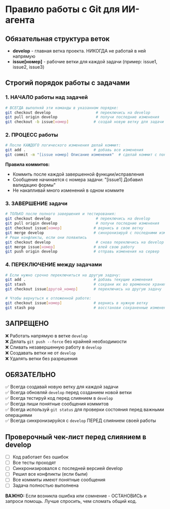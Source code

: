 # Правило работы с Git для ИИ-агента

## Обязательная структура веток

- **develop** - главная ветка проекта. НИКОГДА не работай в ней напрямую
- **issue[номер]** - рабочие ветки для каждой задачи (пример: issue1, issue2, issue3)

## Строгий порядок работы с задачами

### 1. НАЧАЛО работы над задачей

```bash
# ВСЕГДА выполняй эти команды в указанном порядке:
git checkout develop                    # переключись на develop
git pull origin develop                 # получи последние изменения
git checkout -b issue[номер]           # создай новую ветку для задачи
```

### 2. ПРОЦЕСС работы

```bash
# После КАЖДОГО логического изменения делай коммит:
git add .                              # добавь все изменения
git commit -m "[issue номер] Описание изменения"  # сделай коммит с понятным сообщением
```

**Правила коммитов:**
- Коммить после каждой завершенной функции/исправления
- Сообщение начинается с номера задачи: "[issue1] Добавил валидацию формы"
- Не накапливай много изменений в одном коммите

### 3. ЗАВЕРШЕНИЕ задачи

```bash
# ТОЛЬКО после полного завершения и тестирования:
git checkout develop                    # переключись на develop
git pull origin develop                 # получи последние изменения
git checkout issue[номер]              # вернись в свою ветку
git merge develop                      # синхронизируй с последними изменениями
# Реши конфликты, если они появились
git checkout develop                    # снова переключись на develop
git merge issue[номер]                 # влей свою работу
git push origin develop                # отправь изменения на сервер
```

### 4. ПЕРЕКЛЮЧЕНИЕ между задачами

```bash
# Если нужно срочно переключиться на другую задачу:
git add .                              # добавь текущие изменения
git stash                              # сохрани их во временное хранилище
git checkout issue[другой_номер]       # переключись на другую задачу

# Чтобы вернуться к отложенной работе:
git checkout issue[номер]              # вернись в нужную ветку
git stash pop                          # восстанови сохраненные изменения
```

## ЗАПРЕЩЕНО

❌ Работать напрямую в ветке `develop`  
❌ Делать `git push --force` без крайней необходимости  
❌ Сливать незавершенную работу в `develop`  
❌ Создавать ветки не от `develop`  
❌ Удалять ветки без разрешения  

## ОБЯЗАТЕЛЬНО

✅ Всегда создавай новую ветку для каждой задачи  
✅ Всегда обновляй `develop` перед созданием новой ветки  
✅ Всегда тестируй код перед слиянием в `develop`  
✅ Всегда пиши понятные сообщения коммитов  
✅ Всегда используй `git status` для проверки состояния перед важными операциями  
✅ Всегда синхронизируйся с `develop` ПЕРЕД слиянием своей работы  

## Проверочный чек-лист перед слиянием в develop

- [ ] Код работает без ошибок
- [ ] Все тесты проходят
- [ ] Синхронизировался с последней версией develop
- [ ] Решил все конфликты (если были)
- [ ] Все коммиты имеют понятные сообщения
- [ ] Задача полностью выполнена

**ВАЖНО:** Если возникла ошибка или сомнение - ОСТАНОВИСЬ и запроси помощь. Лучше спросить, чем сломать общий код.